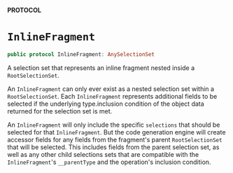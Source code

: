 **PROTOCOL**

# `InlineFragment`

```swift
public protocol InlineFragment: AnySelectionSet
```

A selection set that represents an inline fragment nested inside a `RootSelectionSet`.

An `InlineFragment` can only ever exist as a nested selection set within a `RootSelectionSet`.
Each `InlineFragment` represents additional fields to be selected if the underlying
type.inclusion condition of the object data returned for the selection set is met.

An `InlineFragment` will only include the specific `selections` that should be selected for that
`InlineFragment`. But the code generation engine will create accessor fields for any fields
from the fragment's parent `RootSelectionSet` that will be selected. This includes fields from
the parent selection set, as well as any other child selections sets that are compatible with
the `InlineFragment`'s `__parentType` and the operation's inclusion condition.
